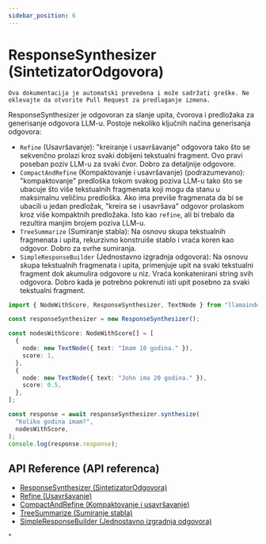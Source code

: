```yaml
---
sidebar_position: 6
---
```


# ResponseSynthesizer (SintetizatorOdgovora)

`Ova dokumentacija je automatski prevedena i može sadržati greške. Ne oklevajte da otvorite Pull Request za predlaganje izmena.`

ResponseSynthesizer je odgovoran za slanje upita, čvorova i predložaka za generisanje odgovora LLM-u. Postoje nekoliko ključnih načina generisanja odgovora:

- `Refine` (Usavršavanje): "kreiranje i usavršavanje" odgovora tako što se sekvenčno prolazi kroz svaki dobijeni tekstualni fragment. Ovo pravi poseban poziv LLM-u za svaki čvor. Dobro za detaljnije odgovore.
- `CompactAndRefine` (Kompaktovanje i usavršavanje) (podrazumevano): "kompaktovanje" predloška tokom svakog poziva LLM-u tako što se ubacuje što više tekstualnih fragmenata koji mogu da stanu u maksimalnu veličinu predloška. Ako ima previše fragmenata da bi se ubacili u jedan predložak, "kreira se i usavršava" odgovor prolaskom kroz više kompaktnih predložaka. Isto kao `refine`, ali bi trebalo da rezultira manjim brojem poziva LLM-u.
- `TreeSummarize` (Sumiranje stabla): Na osnovu skupa tekstualnih fragmenata i upita, rekurzivno konstruiše stablo i vraća koren kao odgovor. Dobro za svrhe sumiranja.
- `SimpleResponseBuilder` (Jednostavno izgradnja odgovora): Na osnovu skupa tekstualnih fragmenata i upita, primenjuje upit na svaki tekstualni fragment dok akumulira odgovore u niz. Vraća konkatenirani string svih odgovora. Dobro kada je potrebno pokrenuti isti upit posebno za svaki tekstualni fragment.

```typescript
import { NodeWithScore, ResponseSynthesizer, TextNode } from "llamaindex";

const responseSynthesizer = new ResponseSynthesizer();

const nodesWithScore: NodeWithScore[] = [
  {
    node: new TextNode({ text: "Imam 10 godina." }),
    score: 1,
  },
  {
    node: new TextNode({ text: "John ima 20 godina." }),
    score: 0.5,
  },
];

const response = await responseSynthesizer.synthesize(
  "Koliko godina imam?",
  nodesWithScore,
);
console.log(response.response);
```

## API Reference (API referenca)

- [ResponseSynthesizer (SintetizatorOdgovora)](../../api/classes/ResponseSynthesizer.md)
- [Refine (Usavršavanje)](../../api/classes/Refine.md)
- [CompactAndRefine (Kompaktovanje i usavršavanje)](../../api/classes/CompactAndRefine.md)
- [TreeSummarize (Sumiranje stabla)](../../api/classes/TreeSummarize.md)
- [SimpleResponseBuilder (Jednostavno izgradnja odgovora)](../../api/classes/SimpleResponseBuilder.md)

"
